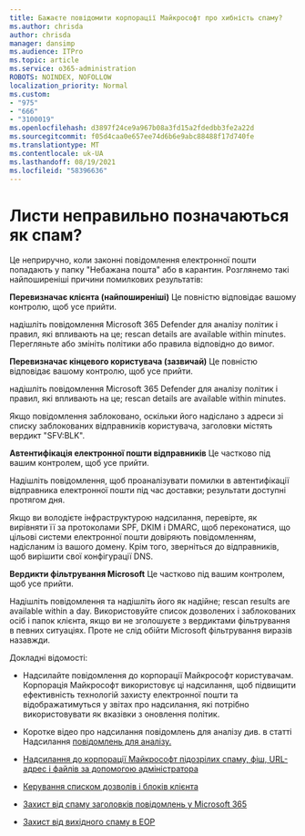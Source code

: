 ```yaml
---
title: Бажаєте повідомити корпорації Майкрософт про хибність спаму?
ms.author: chrisda
author: chrisda
manager: dansimp
ms.audience: ITPro
ms.topic: article
ms.service: o365-administration
ROBOTS: NOINDEX, NOFOLLOW
localization_priority: Normal
ms.custom:
- "975"
- "666"
- "3100019"
ms.openlocfilehash: d3897f24ce9a967b08a3fd15a2fdedbb3fe2a22d
ms.sourcegitcommit: f05d4caa0e657ee74d6b6e9abc88488f17d740fe
ms.translationtype: MT
ms.contentlocale: uk-UA
ms.lasthandoff: 08/19/2021
ms.locfileid: "58396636"
---
```

# <a name="do-you-have-legitimate-messages-being-marked-as-spam"></a>Листи неправильно позначаються як спам?

Це неприручно, коли законні повідомлення електронної пошти попадають у папку "Небажана пошта" або в карантин. Розглянемо такі найпоширеніші причини помилкових результатів:

**Перевизначає клієнта (найпоширеніші)** Це повністю відповідає вашому контролю, щоб усе прийти.

надішліть повідомлення Microsoft 365 Defender для аналізу політик і правил, які впливають на це; rescan details are available within minutes.
Перегляньте або змініть політики або правила відповідно до вимог. 

**Перевизначає кінцевого користувача (зазвичай)** Це повністю відповідає вашому контролю, щоб усе прийти. 

надішліть повідомлення Microsoft 365 Defender для аналізу політик і правил, які впливають на це; rescan details are available within minutes. 

Якщо повідомлення заблоковано, оскільки його надіслано з адреси зі списку заблокованих відправників користувача, заголовки містять вердикт "SFV:BLK".

**Автентифікація електронної пошти відправників** Це частково під вашим контролем, щоб усе прийти.

Надішліть повідомлення, щоб проаналізувати помилки в автентифікації відправника електронної пошти під час доставки; результати доступні протягом дня. 

Якщо ви володієте інфраструктурою надсилання, перевірте, як вирівняти її за протоколами SPF, DKIM і DMARC, щоб переконатися, що цільові системи електронної пошти довіряють повідомленням, надісланим із вашого домену. Крім того, зверніться до відправників, щоб вирішити свої конфігурації DNS.

**Вердикти фільтрування Microsoft** Це частково під вашим контролем, щоб усе прийти.

Надішліть повідомлення та надішліть його як надійне; rescan results are available within a day. Використовуйте список дозволених і заблокованих осіб і папок клієнта, якщо ви не зголошуєте з вердиктами фільтрування в певних ситуаціях. Проте не слід обійти Microsoft фільтрування виразів назавжди. 

Докладні відомості:

- Надсилайте повідомлення до корпорації Майкрософт користувачам. Корпорація Майкрософт використовує ці надсилання, щоб підвищити ефективність технологій захисту електронної пошти та відображатимуться у звітах про надсилання, які потрібно використовувати як вказівки з оновлення політик. 

- Коротке відео про надсилання повідомлень для аналізу див. в статті Надсилання [повідомлень для аналізу.](https://go.microsoft.com/fwlink/?linkid=2166435)

- [Надсилання до корпорації Майкрософт підозрілих спаму, фіш, URL-адрес і файлів за допомогою адміністратора](https://docs.microsoft.com/microsoft-365/security/office-365-security/admin-submission)

- [Керування списком дозволів і блоків клієнта](https://docs.microsoft.com/microsoft-365/security/office-365-security/tenant-allow-block-list)

- [Захист від спаму заголовків повідомлень у Microsoft 365](https://docs.microsoft.com/microsoft-365/security/office-365-security/anti-spam-message-headers)

- [Захист від вихідного спаму в EOP](https://docs.microsoft.com/microsoft-365/security/office-365-security/outbound-spam-controls)